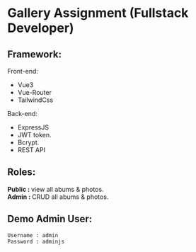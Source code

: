 # Gallery Assignment (Fullstack Developer)


## Framework:
Front-end:
- Vue3
- Vue-Router
- TailwindCss

Back-end:
- ExpressJS
- JWT token.
- Bcrypt.
- REST API

## Roles:
<b> Public : </b> view all abums & photos. <br>
<b> Admin : </b> CRUD all abums & photos.


## Demo Admin User:
```
Username : admin
Password : adminjs
```
